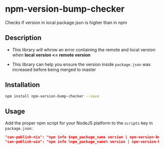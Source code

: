 # npm-version-bump-checker
Checks if version in local package.json is higher than in npm

## Description

- This library will whrow an error containing the remote and local version when **local version <= remote version**

- This library can help you ensure the version inside `package.json` was increased before being merged to master

## Installation

  ```bash
  npm install npm-version-bump-checker --save
  ```

## Usage
Add the proper npm script for your NodeJS platform to the `scripts` key in `package.json`:
```json
"can-publish-nix": "npm info $npm_package_name version | npm-version-bump-checker"
"can-publish-win": "npm info %npm_package_name% version | npm-version-bump-checker"
```
